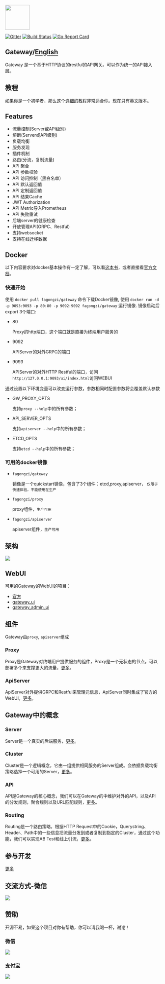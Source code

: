 <img src="./images/logo.png" height=80></img>

[![Gitter](https://badges.gitter.im/fagongzi/gateway.svg)](https://gitter.im/fagongzi/gateway?utm_source=badge&utm_medium=badge&utm_campaign=pr-badge)
[![Build Status](https://api.travis-ci.org/fagongzi/gateway.svg)](https://travis-ci.org/fagongzi/gateway)
[![Go Report Card](https://goreportcard.com/badge/github.com/fagongzi/gateway)](https://goreportcard.com/report/github.com/fagongzi/gateway)

Gateway/[English](./README.md)
-------
Gateway 是一个基于HTTP协议的restful的API网关。可以作为统一的API接入层。

## 教程
如果你是一个初学者，那么这个[详细的教程](./docs/tutorial.md)非常适合你。现在只有英文版本。

## Features
* 流量控制(Server或API级别)
* 熔断(Server或API级别)
* 负载均衡
* 服务发现
* 插件机制
* 路由(分流，复制流量)
* API 聚合
* API 参数校验
* API 访问控制（黑白名单）
* API 默认返回值
* API 定制返回值
* API 结果Cache
* JWT Authorization
* API Metric导入Prometheus
* API 失败重试
* 后端server的健康检查
* 开放管理API(GRPC、Restful)
* 支持websocket
* 支持在线迁移数据

## Docker

以下内容要求对docker基本操作有一定了解，可以看[这本书][2]，或者直接看[官方文档][1]。

### 快速开始
使用 `docker pull fagongzi/gateway` 命令下载Docker镜像, 使用 `docker run -d -p 9093:9093 -p 80:80 -p 9092:9092 fagongzi/gateway` 运行镜像. 镜像启动后export 3个端口:

* 80

  Proxy的http端口，这个端口就是直接为终端用户服务的

* 9092

  APIServer的对外GRPC的端口

* 9093

  APIServer的对外HTTP Restful的端口，访问 `http://127.0.0.1:9093/ui/index.html`访问WEBUI

通过设置以下环境变量可以改变运行参数，参数相同时配置参数将会覆盖默认参数

- GW_PROXY_OPTS

   支持`proxy --help`中的所有参数；

- API_SERVER_OPTS

   支持`apiserver --help`中的所有参数；

- ETCD_OPTS

   支持`etcd --help`中的所有参数；

### 可用的docker镜像

* `fagongzi/gateway`

   镜像是一个quickstart镜像，包含了3个组件：etcd,proxy,apiserver， `仅限于快速体验，不能使用在生产`

* `fagongzi/proxy`

   proxy组件，`生产可用`

* `fagongzi/apiserver`

   apiserver组件，`生产可用`

## 架构
![](./images/arch.png)

## WebUI
可用的Gateway的WebUI的项目：
* [官方](https://github.com/fagongzi/gateway-ui-vue)
* [gateway_ui](https://github.com/archfish/gateway_ui)
* [gateway_admin_ui](https://github.com/wilehos/gateway_admin_ui)

## 组件
Gateway由`proxy`, `apiserver`组成

### Proxy
Proxy是Gateway对终端用户提供服务的组件，Proxy是一个无状态的节点，可以部署多个来支撑更大的流量，[更多](./docs-cn/proxy.md)。

### ApiServer
ApiServer对外提供GRPC和Restful来管理元信息，ApiServer同时集成了官方的WebUI，[更多](./docs-cn/apiserver.md)。

## Gateway中的概念
### Server
Server是一个真实的后端服务，[更多](./docs-cn/server.md)。

### Cluster
Cluster是一个逻辑概念，它由一组提供相同服务的Server组成。会依据负载均衡策略选择一个可用的Server，[更多](./docs-cn/cluster.md)。

### API
API是Gateway的核心概念，我们可以在Gateway的中维护对外的API，以及API的分发规则，聚合规则以及URL匹配规则，[更多](./docs-cn/api.md)。

### Routing
Routing是一个路由策略，根据HTTP Request中的Cookie，Querystring、Header、Path中的一些信息把流量分发到或者复制到指定的Cluster，通过这个功能，我们可以实现AB Test和线上引流，[更多](./docs-cn/routing.md)。

## 参与开发
[更多](./docs-cn/build.md)

## 交流方式-微信
![](./images/qr.jpg)

## 赞助
开源不易，如果这个项目对你有帮助，你可以请我喝一杯，谢谢！
### 微信
![](/images/wechat.png)

### 支付宝
![](/images/alipay.jpg)

[1]: https://docs.docker.com/ "Docker Documentation"
[2]: https://github.com/yeasy/docker_practice "docker_practice"
